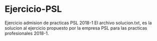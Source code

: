 # Ejercicio-PSL
Ejercicio admision de practicas PSL 2018-1
El archivo solucion.txt, es la solucion al ejercicio propuesto por la empresa PSL para las practicas profesionales 2018-1.
